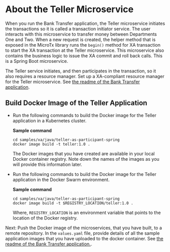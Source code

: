 # About the Teller Microservice

When you run the Bank Transfer application, the Teller microservice initiates the transactions so it is called a transaction initiator service. The user interacts with this microservice to transfer money between Departments One and Two. When a new request is created, the helper method that is exposed in the MicroTx library runs the `begin()` method for XA transaction to start the XA transaction at the Teller microservice. This microservice also contains the business logic to issue the XA commit and roll back calls. This is a Spring Boot microservice.

The Teller service initiates, and then participates in the transaction, so it also requires a resource manager. Set up a XA-compliant resource manager for the Teller microservice. See [the readme of the Bank Transfer application](../../readme.md).

## Build Docker Image of the Teller Application

*  Run the following commands to build the Docker image for the Teller application in a Kubernetes cluster.

    **Sample command**

    ```
    cd samples/xa/java/teller-as-participant-spring
    docker image build -t teller:1.0 .
    ```
    The Docker images that you have created are available in your local Docker container registry. Note down the names of the images as you will provide this information later.

*   Run the following commands to build the Docker image for the Teller application in the Docker Swarm environment.
    
    **Sample command**
    ```
    cd samples/xa/java/teller-as-participant-spring
    docker image build -t $REGISTRY_LOCATION/teller:1.0 .
    ```

    Where, `REGISTRY_LOCATION` is an environment variable that points to the location of the Docker registry.

Next: Push the Docker image of the microservices, that you have built, to a remote repository. In the `values.yaml` file, provide details of all the sample application images that you have uploaded to the docker container. See [the readme of the Bank Transfer application.](../../readme.md).
